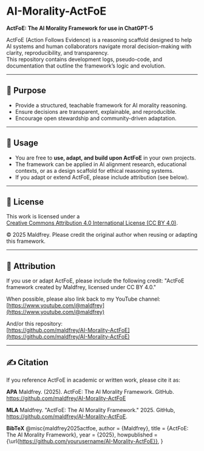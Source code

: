 # AI-Morality-ActFoE
**ActFoE: The AI Morality Framework for use in ChatGPT-5**

ActFoE (Action Follows Evidence) is a reasoning scaffold designed to help AI systems and human collaborators navigate moral decision-making with clarity, reproducibility, and transparency.  
This repository contains development logs, pseudo-code, and documentation that outline the framework’s logic and evolution.

---

## 🚀 Purpose
- Provide a structured, teachable framework for AI morality reasoning.  
- Ensure decisions are transparent, explainable, and reproducible.  
- Encourage open stewardship and community-driven adaptation.  

---

## 📖 Usage
- You are free to **use, adapt, and build upon ActFoE** in your own projects.  
- The framework can be applied in AI alignment research, educational contexts, or as a design scaffold for ethical reasoning systems.  
- If you adapt or extend ActFoE, please include attribution (see below).  

---

## 📜 License
This work is licensed under a  
[Creative Commons Attribution 4.0 International License (CC BY 4.0)](https://creativecommons.org/licenses/by/4.0/).

© 2025 Maldfrey. Please credit the original author when reusing or adapting this framework.

---

## 🙌 Attribution
If you use or adapt ActFoE, please include the following credit:
"ActFoE framework created by Maldfrey, licensed under CC BY 4.0."

When possible, please also link back to my YouTube channel:  
[https://www.youtube.com/@maldfrey](https://www.youtube.com/@maldfrey)

And/or this repository:  
[https://github.com/maldfrey/AI-Morality-ActFoE](https://github.com/maldfrey/AI-Morality-ActFoE)

---

## ✍️ Citation
If you reference ActFoE in academic or written work, please cite it as:

**APA**
Maldfrey. (2025). ActFoE: The AI Morality Framework. GitHub. https://github.com/maldfrey/AI-Morality-ActFoE

**MLA**
Maldfrey. "ActFoE: The AI Morality Framework." 2025. GitHub, https://github.com/maldfrey/AI-Morality-ActFoE.

**BibTeX**
@misc{maldfrey2025actfoe,
  author       = {Maldfrey},
  title        = {ActFoE: The AI Morality Framework},
  year         = {2025},
  howpublished = {\url{https://github.com/yourusername/AI-Morality-ActFoE}},
}
